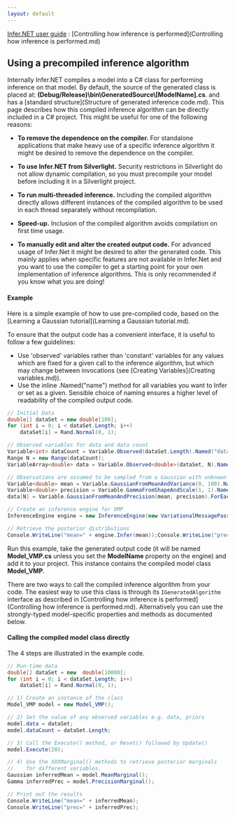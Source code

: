 ```yaml
---
layout: default 
--- 
```

[Infer.NET user guide](index.md) : [Controlling how inference is performed](Controlling how inference is performed.md)

## Using a precompiled inference algorithm

Internally Infer.NET compiles a model into a C# class for performing inference on that model. By default, the source of the generated class is placed at: **(Debug/Release)\\bin\\GeneratedSource\\\[ModelName\].cs**. and has a [standard structure](Structure of generated inference code.md). This page describes how this compiled inference algorithm can be directly included in a C# project. This might be useful for one of the following reasons:

*   **To remove the dependence on the compiler.** For standalone applications that make heavy use of a specific inference algorithm it might be desired to remove the dependence on the compiler.

*   **To use Infer.NET from Silverlight.** Security restrictions in Silverlight do not allow dynamic compilation, so you must precompile your model before including it in a Silverlight project.

*   **To run multi-threaded inference.** Including the compiled algorithm directly allows different instances of the compiled algorithm to be used in each thread separately without recompilation.

*   **Speed-up.** Inclusion of the compiled algorithm avoids compilation on first time usage.

*   **To manually edit and alter the created output code.** For advanced usage of Infer.Net it might be desired to alter the generated code. This mainly applies when specific features are not available in Infer.Net and you want to use the compiler to get a starting point for your own implementation of inference algorithms. This is only recommended if you know what you are doing!

#### Example

Here is a simple example of how to use pre-compiled code, based on the [Learning a Gaussian tutorial](Learning a Gaussian tutorial.md).

To ensure that the output code has a convenient interface, it is useful to follow a few guidelines:

*   Use 'observed' variables rather than 'constant' variables for any values which are fixed for a given call to the inference algorithm, but which may change between invocations (see [Creating Variables](Creating variables.md)).
*   Use the inline .Named("name") method for all variables you want to Infer or set as a given. Sensible choice of naming ensures a higher level of readability of the compiled output code.

```csharp
// Initial Data  
double[] dataSet = new double[100];  
for (int i = 0; i < dataSet.Length; i++)  
    dataSet[i] = Rand.Normal(0, 1);  

// Observed variables for data and data count  
Variable<int> dataCount = Variable.Observed(dataSet.Length).Named("dataCount");  
Range N = new Range(dataCount);  
VariableArray<double> data = Variable.Observed<double>(dataSet, N).Named("data");  

// Observations are assumed to be sampled from a Gaussian with unknown parameters  
Variable<double> mean = Variable.GaussianFromMeanAndVariance(0, 100).Named("mean");  
Variable<double> precision = Variable.GammaFromShapeAndScale(1, 1).Named("precision");  
data[N] = Variable.GaussianFromMeanAndPrecision(mean, precision).ForEach(N);  

// Create an inference engine for VMP  
InferenceEngine engine = new InferenceEngine(new VariationalMessagePassing());  

// Retrieve the posterior distributions  
Console.WriteLine("mean=" + engine.Infer(mean));Console.WriteLine("prec=" + engine.Infer(precision));
```

Run this example, take the generated output code (it will be named **Model_VMP.cs** unless you set the **ModelName** property on the engine) and add it to your project. This instance contains the compiled model class **Model_VMP**.

There are two ways to call the compiled inference algorithm from your code. The easiest way to use this class is through its `IGeneratedAlgorithm` interface as described in [Controlling how inference is performed](Controlling how inference is performed.md). Alternatively you can use the strongly-typed model-specific properties and methods as documented below.

#### Calling the compiled model class directly

 The 4 steps are illustrated in the example code.

```csharp
// Run-time data  
double[] dataSet = new  double[10000];  
for (int i = 0; i < dataSet.Length; i++)  
    dataSet[i] = Rand.Normal(0, 1);  

// 1) Create an instance of the class  
Model_VMP model = new Model_VMP();  

// 2) Set the value of any observed variables e.g. data, priors  
model.data = dataSet;  
model.dataCount = dataSet.Length;  

// 3) Call the Execute() method, or Reset() followed by Update()  
model.Execute(20);  

// 4) Use the XXXMarginal() methods to retrieve posterior marginals  
//    for different variables. 
Gaussian inferredMean = model.MeanMarginal();  
Gamma inferredPrec = model.PrecisionMarginal();  

// Print out the results  
Console.WriteLine("mean=" + inferredMean);  
Console.WriteLine("prec=" + inferredPrec);
```
